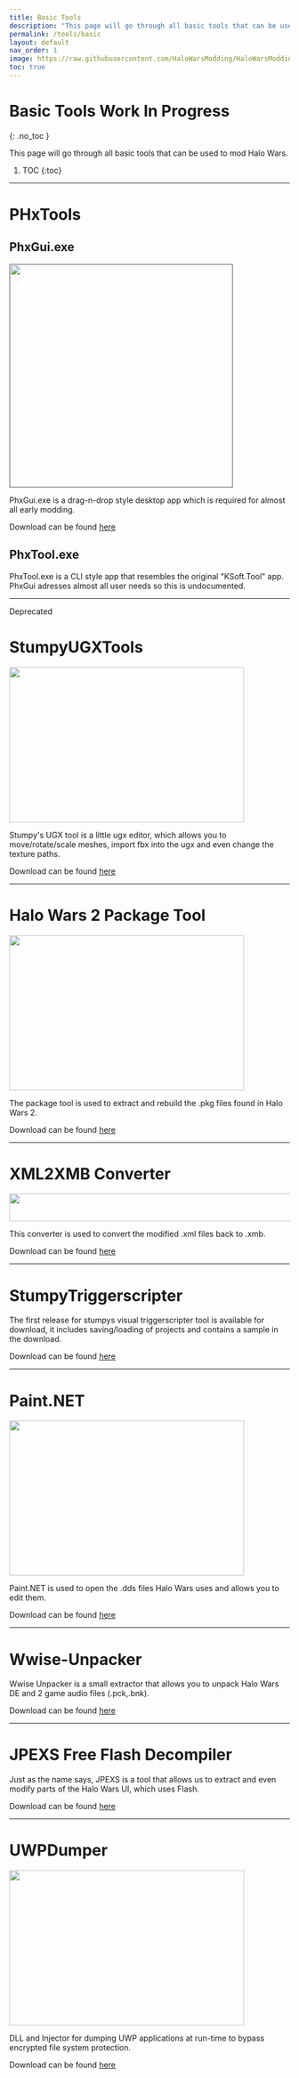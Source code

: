 ```yaml
---
title: Basic Tools
description: "This page will go through all basic tools that can be used to mod Halo Wars."
permalink: /tools/basic
layout: default
nav_order: 1
image: https://raw.githubusercontent.com/HaloWarsModding/HaloWarsModding.github.io/master/resources/images/metadata/header.png
toc: true
---
```


# Basic Tools <span class="label label-blue">Work In Progress</span>
{: .no_toc }

This page will go through all basic tools that can be used to mod Halo Wars. 

1. TOC
{:toc}

***

<a name="PHxTools"></a>
# PHxTools
## PhxGui.exe
<img width="auto" height="400" style="border:1px solid #808080" src="https://github.com/HaloWarsModding/HaloWarsModding.github.io/blob/master/assets/images/unpackingera_nofolder.png?raw=true">

PhxGui.exe is a drag-n-drop style desktop app which is required for almost all early modding.

Download can be found [here](https://github.com/HaloMods/HaloWarsDocs/releases) 

## PhxTool.exe

PhxTool.exe is a CLI style app that resembles the original "KSoft.Tool" app. PhxGui adresses almost all user needs so this is undocumented.

***

<a name="StumpyUGXTools"></a> <span class="label label-red">Deprecated</span>
# StumpyUGXTools
<img width="422" height="279" src="https://github.com/HaloWarsModding/HaloWarsModding.github.io/blob/master/resources/images/stumpyugxtool_overview.png?raw=true">

Stumpy's UGX tool is a little ugx editor, which allows you to move/rotate/scale meshes, import fbx into the ugx and even change the texture paths.

Download can be found [here](https://github.com/jake1029/StumpyUGXTools) 

***

<a name="Halo Wars 2 Package Tool"></a>
# Halo Wars 2 Package Tool
<img width="422" height="279" src="https://github.com/HaloWarsModding/HaloWarsModding.github.io/blob/master/resources/images/hw2pkgtool_overview.png?raw=true">

The package tool is used to extract and rebuild the .pkg files found in Halo Wars 2.

Download can be found [here](https://www.mediafire.com/file/arygc1elmr13x3b/HW2PkgTool.exe/file)

***

<a name="XML2XMBConverter"></a>
# XML2XMB Converter
<img width="842" height="50" src="https://github.com/HaloWarsModding/HaloWarsModding.github.io/blob/master/resourcesss/images/smallxml2xmbexample.png?raw=true">

This converter is used to convert the modified .xml files back to .xmb.

Download can be found [here](https://www.mediafire.com/file/agyy6rqh4sblns4/xmltoxmbtool.zip/file)

***

<a name="StumpyTriggerscripter"></a>
# StumpyTriggerscripter

The first release for stumpys visual triggerscripter tool is available for download, it includes saving/loading of projects and contains a sample in the download.

Download can be found [here](https://github.com/HaloWarsModding/StumpyTriggerscripter/releases) 

***

<a name="Paint.NET"></a>
# Paint.NET
<img width="422" height="279" src="https://www.getpaint.net/screenshots/pdn40_kirkland.jpg">

Paint.NET is used to open the .dds files Halo Wars uses and allows you to edit them.

Download can be found [here](https://www.getpaint.net/) 

***

<a name="Wwise-Unpacker"></a>
# Wwise-Unpacker

Wwise Unpacker is a small extractor that allows you to unpack Halo Wars DE and 2 game audio files (.pck,.bnk).

Download can be found [here](https://github.com/Vextil/Wwise-Unpacker/releases)  

***

<a name="JPEXS Free Flash Decompiler"></a>
# JPEXS Free Flash Decompiler

Just as the name says, JPEXS is a tool that allows us to extract and even modify parts of the Halo Wars UI, which uses Flash. 

Download can be found [here](https://github.com/jindrapetrik/jpexs-decompiler/releases) 

***

<a name="UWPDumper"></a>
# UWPDumper
<img width="422" height="279" src="https://raw.githubusercontent.com/Wunkolo/UWPDumper/master/media/demo2.gif">

DLL and Injector for dumping UWP applications at run-time to bypass encrypted file system protection.

Download can be found [here](https://github.com/Wunkolo/UWPDumper) 



